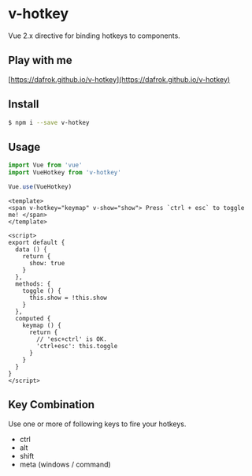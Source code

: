 # v-hotkey

Vue 2.x directive for binding hotkeys to components.

## Play with me

[https://dafrok.github.io/v-hotkey](https://dafrok.github.io/v-hotkey)

## Install

```bash
$ npm i --save v-hotkey
```

## Usage

```javascript
import Vue from 'vue'
import VueHotkey from 'v-hotkey'

Vue.use(VueHotkey)
```

```vue
<template>
<span v-hotkey="keymap" v-show="show"> Press `ctrl + esc` to toggle me! </span>
</template>

<script>
export default {
  data () {
    return {
      show: true
    }
  },
  methods: {
    toggle () {
      this.show = !this.show
    }
  },
  computed {
    keymap () {
      return {
        // 'esc+ctrl' is OK.
        'ctrl+esc': this.toggle
      }
    }
  }
}
</script>
```

## Key Combination

Use one or more of following keys to fire your hotkeys.

- ctrl
- alt
- shift
- meta (windows / command)
